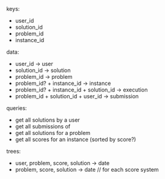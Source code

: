 keys:
- user_id
- solution_id
- problem_id
- instance_id

data:
- user_id -> user
- solution_id -> solution
- problem_id -> problem
- problem_id? + instance_id -> instance
- problem_id? + instance_id + solution_id -> execution
- problem_id + solution_id + user_id -> submission


queries:
- get all solutions by a user
- get all submissions of
- get all solutions for a problem
- get all scores for an instance (sorted by score?)
  

trees:
- user, problem, score, solution -> date
- problem, score, solution -> date // for each score system